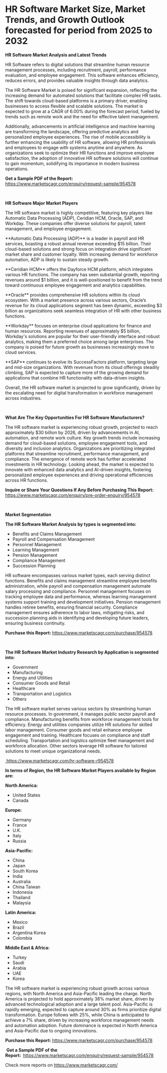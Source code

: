 <p><h1>HR Software Market Size, Market Trends, and Growth Outlook forecasted for period from 2025 to 2032</h1></p><p><strong>HR Software Market Analysis and Latest Trends</strong></p>
<p><p>HR Software refers to digital solutions that streamline human resource management processes, including recruitment, payroll, performance evaluation, and employee engagement. This software enhances efficiency, reduces errors, and provides valuable insights through data analytics. </p><p>The HR Software Market is poised for significant expansion, reflecting the increasing demand for automated solutions that facilitate complex HR tasks. The shift towards cloud-based platforms is a primary driver, enabling businesses to access flexible and scalable solutions. The market is expected to grow at a CAGR of 6.00% during the forecast period, fueled by trends such as remote work and the need for effective talent management.</p><p>Additionally, advancements in artificial intelligence and machine learning are transforming the landscape, offering predictive analytics and personalized employee experiences. The rise of mobile accessibility is further enhancing the usability of HR software, allowing HR professionals and employees to engage with systems anytime and anywhere. As organizations seek to optimize their HR functions and improve employee satisfaction, the adoption of innovative HR software solutions will continue to gain momentum, solidifying its importance in modern business operations.</p></p>
<p><strong>Get a Sample PDF of the Report:&nbsp;</strong> <a href="https://www.marketscagr.com/enquiry/request-sample/954578?utm_campaign=1902&utm_medium=2&utm_source=Github&utm_content=ia&utm_term=05032025&utm_id=hr-software">https://www.marketscagr.com/enquiry/request-sample/954578</a></p>
<p>&nbsp;</p>
<p><strong>HR Software Major Market Players</strong></p>
<p><p>The HR software market is highly competitive, featuring key players like Automatic Data Processing (ADP), Ceridian HCM, Oracle, SAP, and Workday. These companies offer diverse solutions for payroll, talent management, and employee engagement.</p><p>**Automatic Data Processing (ADP)** is a leader in payroll and HR services, boasting a robust annual revenue exceeding $15 billion. Their cloud-based solutions and strong focus on integration drive significant market share and customer loyalty. With increasing demand for workforce automation, ADP is likely to sustain steady growth.</p><p>**Ceridian HCM** offers the Dayforce HCM platform, which integrates various HR functions. The company has seen substantial growth, reporting revenues around $1 billion, and it is well-positioned to benefit from the trend toward continuous employee engagement and analytics capabilities.</p><p>**Oracle** provides comprehensive HR solutions within its cloud ecosystem. With a market presence across various sectors, Oracle’s revenue for its cloud applications segment has been dynamic, exceeding $3 billion as organizations seek seamless integration of HR with other business functions.</p><p>**Workday** focuses on enterprise cloud applications for finance and human resources. Reporting revenues of approximately $5 billion, Workday's solutions are popular for their user-friendly interface and robust analytics, making them a preferred choice among large enterprises. The company is poised for future growth as businesses increasingly move to cloud services.</p><p>**SAP** continues to evolve its SuccessFactors platform, targeting large and mid-size organizations. With revenues from its cloud offerings steadily climbing, SAP is expected to capture more of the growing demand for applications that combine HR functionality with data-driven insights.</p><p>Overall, the HR software market is projected to grow significantly, driven by the escalating need for digital transformation in workforce management across industries.</p></p>
<p>&nbsp;</p>
<p><strong>What Are The Key Opportunities For HR Software Manufacturers?</strong></p>
<p><p>The HR software market is experiencing robust growth, projected to reach approximately $30 billion by 2026, driven by advancements in AI, automation, and remote work culture. Key growth trends include increasing demand for cloud-based solutions, employee engagement tools, and diversity and inclusion analytics. Organizations are prioritizing integrated platforms that streamline recruitment, performance management, and compliance. The emergence of remote work has further accelerated investments in HR technology. Looking ahead, the market is expected to innovate with enhanced data analytics and AI-driven insights, fostering personalized employee experiences and driving operational efficiencies across HR functions.</p></p>
<p><strong>Inquire or Share Your Questions If Any Before Purchasing This Report:</strong> <a href="https://www.marketscagr.com/enquiry/pre-order-enquiry/954578?utm_campaign=1902&utm_medium=2&utm_source=Github&utm_content=ia&utm_term=05032025&utm_id=hr-software">https://www.marketscagr.com/enquiry/pre-order-enquiry/954578</a></p>
<p>&nbsp;</p>
<p><strong>Market Segmentation</strong></p>
<p><strong>The HR Software Market Analysis by types is segmented into:</strong></p>
<p><ul><li>Benefits and Claims Management</li><li>Payroll and Compensation Management</li><li>Personnel Management</li><li>Learning Management</li><li>Pension Management</li><li>Compliance Management</li><li>Succession Planning</li></ul></p>
<p><p>HR software encompasses various market types, each serving distinct functions. Benefits and claims management streamline employee benefits administration, while payroll and compensation management automate salary processing and compliance. Personnel management focuses on tracking employee data and performance, whereas learning management systems support training and development initiatives. Pension management handles retiree benefits, ensuring financial security. Compliance management ensures adherence to labor laws, mitigating risks, and succession planning aids in identifying and developing future leaders, ensuring business continuity.</p></p>
<p><strong>Purchase this Report:&nbsp;</strong><a href="https://www.marketscagr.com/purchase/954578?utm_campaign=1902&utm_medium=2&utm_source=Github&utm_content=ia&utm_term=05032025&utm_id=hr-software">https://www.marketscagr.com/purchase/954578</a></p>
<p>&nbsp;</p>
<p><strong>The HR Software Market Industry Research by Application is segmented into:</strong></p>
<p><ul><li>Government</li><li>Manufacturing</li><li>Energy and Utilities</li><li>Consumer Goods and Retail</li><li>Healthcare</li><li>Transportation and Logistics</li><li>Others</li></ul></p>
<p><p>The HR software market serves various sectors by streamlining human resource processes. In government, it manages public sector payroll and compliance. Manufacturing benefits from workforce management tools for efficiency. Energy and utilities companies utilize HR solutions for skilled labor management. Consumer goods and retail enhance employee engagement and training. Healthcare focuses on compliance and staff scheduling. Transportation and logistics optimize fleet management and workforce allocation. Other sectors leverage HR software for tailored solutions to meet unique organizational needs.</p></p>
<p><a href="https://www.marketscagr.com/hr-software-r954578?utm_campaign=1902&utm_medium=2&utm_source=Github&utm_content=ia&utm_term=05032025&utm_id=hr-software">&nbsp;https://www.marketscagr.com/hr-software-r954578</a></p>
<p><strong>In terms of Region, the HR Software Market Players available by Region are:</strong></p>
<p>
    <p> <strong> North America: </strong>
        <ul>
            <li>United States</li>
            <li>Canada</li>
        </ul>
        </p> 
    <p> <strong> Europe: </strong>
        <ul>
            <li>Germany</li>
            <li>France</li>
            <li>U.K.</li>
            <li>Italy</li>
            <li>Russia</li>
        </ul>
        </p> 
    <p> <strong> Asia-Pacific: </strong>
        <ul>
            <li>China</li>
            <li>Japan</li>
            <li>South Korea</li>
            <li>India</li>
            <li>Australia</li>
            <li>China Taiwan</li>
            <li>Indonesia</li>
            <li>Thailand</li>
            <li>Malaysia</li>
        </ul>
        </p> 
    <p> <strong> Latin America: </strong>
        <ul>
            <li>Mexico</li>
            <li>Brazil</li>
            <li>Argentina Korea</li>
            <li>Colombia</li>
        </ul>
        </p> 
    <p> <strong> Middle East & Africa: </strong>
        <ul>
            <li>Turkey</li>
            <li>Saudi</li>
            <li>Arabia</li>
            <li>UAE</li>
            <li>Korea</li>
        </ul>
    </p>
    </p>
<p><p>The HR software market is experiencing robust growth across various regions, with North America and Asia-Pacific leading the charge. North America is projected to hold approximately 38% market share, driven by advanced technological adoption and a large talent pool. Asia-Pacific is rapidly emerging, expected to capture around 30% as firms prioritize digital transformation. Europe follows with 25%, while China is anticipated to achieve a 7% share, driven by increasing workforce management needs and automation adoption. Future dominance is expected in North America and Asia-Pacific due to ongoing innovations.</p></p>
<p><strong>Purchase this Report: </strong><a href="https://www.marketscagr.com/purchase/954578?utm_campaign=1902&utm_medium=2&utm_source=Github&utm_content=ia&utm_term=05032025&utm_id=hr-software">https://www.marketscagr.com/purchase/954578</a></p>
<p>&nbsp;<strong>Get a Sample PDF of the Report:&nbsp;&nbsp;</strong><a href="https://www.marketscagr.com/enquiry/request-sample/954578?utm_campaign=1902&utm_medium=2&utm_source=Github&utm_content=ia&utm_term=05032025&utm_id=hr-software">https://www.marketscagr.com/enquiry/request-sample/954578</a></p>
<p><strong></strong></p>
<p>Check more reports on <a href="https://www.marketscagr.com/?utm_campaign=1902&utm_medium=2&utm_source=Github&utm_content=ia&utm_term=05032025&utm_id=hr-software">https://www.marketscagr.com/</a></p>